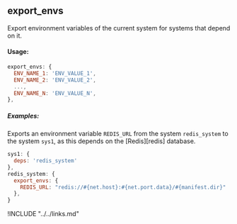 ## export_envs

Export environment variables of the current system for systems that depend on it.

#### Usage:

```js
export_envs: {
  ENV_NAME_1: 'ENV_VALUE_1',
  ENV_NAME_2: 'ENV_VALUE_2',
  ...,
  ENV_NAME_N: 'ENV_VALUE_N',
},
```

##### Examples:

Exports an environment variable `REDIS_URL` from the system `redis_system` to the system `sys1`, as this depends on the [Redis][redis] database.

```js
sys1: {
  deps: 'redis_system'
},
redis_system: {
  export_envs: {
    REDIS_URL: "redis://#{net.host}:#{net.port.data}/#{manifest.dir}"
  },
}
```

!INCLUDE "../../links.md"
